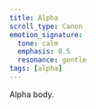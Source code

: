 ```yaml
---
title: Alpha
scroll_type: Canon
emotion_signature:
  tone: calm
  emphasis: 0.5
  resonance: gentle
tags: [alpha]
---
```

Alpha body.
